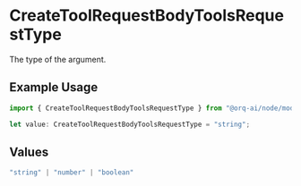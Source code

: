 # CreateToolRequestBodyToolsRequestType

The type of the argument.

## Example Usage

```typescript
import { CreateToolRequestBodyToolsRequestType } from "@orq-ai/node/models/operations";

let value: CreateToolRequestBodyToolsRequestType = "string";
```

## Values

```typescript
"string" | "number" | "boolean"
```